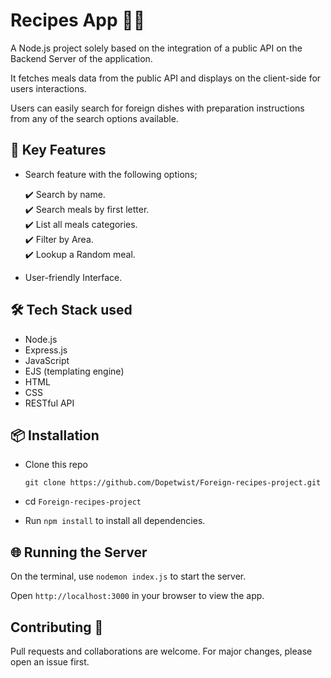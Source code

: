 # Recipes App 🍝🥪

A Node.js project solely based on the integration of a public API on the Backend Server of the application.

It fetches meals data from the public API and displays on the client-side for users interactions.

Users can easily search for foreign dishes with preparation instructions from any of the search options available.

## 🔑 Key Features

*  Search feature with the following options;
  
    ✔️  Search by name.  
    ✔️  Search meals by first letter.  
    ✔️  List all meals categories.  
    ✔️  Filter by Area.  
    ✔️  Lookup a Random meal.
   
*  User-friendly Interface.
  
## 🛠️ Tech Stack used  

*  Node.js  
*  Express.js  
*  JavaScript  
*  EJS (templating engine)  
*  HTML  
*  CSS  
*  RESTful API

## 📦 Installation

*  Clone this repo  

    `git clone https://github.com/Dopetwist/Foreign-recipes-project.git`
* cd `Foreign-recipes-project`
* Run `npm install` to install all dependencies.

## 🌐 Running the Server

On the terminal, use `nodemon index.js` to start the server.   

Open `http://localhost:3000` in your browser to view the app.

## Contributing 🤝

Pull requests and collaborations are welcome. For major changes, please open an issue first.
